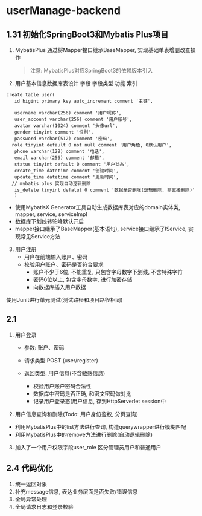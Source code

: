 # userManage-backend

## 1.31 初始化SpringBoot3和Mybatis Plus项目
1. MybatisPlus 通过将Mapper接口继承BaseMapper, 实现基础单表增删改查操作
    > 注意: MybatisPlus对应SpringBoot3的依赖版本引入   
2. 用户基本信息数据库表设计
字段 字段类型 功能 索引
```mysql
create table user(
   id bigint primary key auto_increment comment '主键',
  
   username varchar(256) comment '用户昵称',
   user_account varchar(256) comment '用户账号',
   avatar varchar(1024) comment '头像url',
   gender tinyint comment '性别',
   password varchar(512) comment '密码',
  role tinyint default 0 not null comment '用户角色, 0默认用户',
   phone varchar(128) comment '电话',
   email varchar(256) comment '邮箱',
   status tinyint default 0 comment '用户状态',
   create_time datetime comment '创建时间',
   update_time datetime comment '更新时间',
  // mybatis plus 实现自动逻辑删除
   is_delete tinyint defalut 0 comment '数据是否删除(逻辑删除, 非直接删除)'
   )
```
   * 使用MybatisX Generator工具自动生成数据库表对应的domain实体类, mapper, service, serviceImpl
   * 数据库下划线转驼峰默认开启
   * mapper接口继承了BaseMapper(基本语句), service接口继承了IService, 实现常见Service方法
3. 用户注册
   * 用户在前端输入账户、密码
   * 校验用户账户、密码是否符合要求
     * 账户不少于6位, 不能重复, 只包含字母数字下划线, 不含特殊字符
     * 密码6位以上, 包含字母数字, 进行加密存储
     * 向数据库插入用户数据

使用Junit进行单元测试(测试路径和项目路径相同)

## 2.1 

1. 用户登录

   * 参数: 账户、密码

   * 请求类型:POST (user/register)

   * 返回类型: 用户信息(不含敏感信息)
     * 校验用户账户密码合法性
     * 数据库中密码是否正确, 和密文密码做对比
     * 记录用户登录态(用户信息, 存到HttpServerlet session中

2. 用户信息查询和删除(Todo: 用户身份鉴权, 分页查询)

* 利用MybatisPlus中的list方法进行查询, 构造querywrapper进行模糊匹配
* 利用MybatisPlus中的remove方法进行删除(自动逻辑删除)

3. 加入了一个用户权限字段user_role 区分管理员用户和普通用户

## 2.4 代码优化
1. 统一返回对象
2. 补充message信息, 表达业务层面是否失败/错误信息
2. 全局异常处理
3. 全局请求日志和登录校验